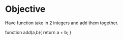 # Objective 
Have function take in 2 integers and add them together. 

function add(a,b){
    return a + b;
}
